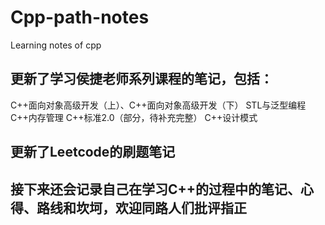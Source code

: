 # Cpp-path-notes
Learning notes of cpp
## 更新了学习侯捷老师系列课程的笔记，包括：
  C++面向对象高级开发（上）、C++面向对象高级开发（下）
  STL与泛型编程
  C++内存管理
  C++标准2.0（部分，待补充完整）
  C++设计模式
## 更新了Leetcode的刷题笔记

## 接下来还会记录自己在学习C++的过程中的笔记、心得、路线和坎坷，欢迎同路人们批评指正


